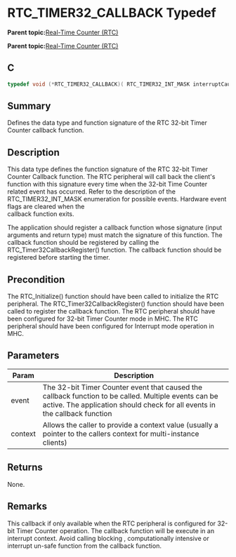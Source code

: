# RTC\_TIMER32\_CALLBACK Typedef

**Parent topic:**[Real-Time Counter \(RTC\)](GUID-3578D06D-FEC5-4769-ADC7-0D46730CD973.md)

**Parent topic:**[Real-Time Counter \(RTC\)](GUID-C95E1695-55CC-4546-9F2C-315F5C908FC1.md)

## C

```c
typedef void (*RTC_TIMER32_CALLBACK)( RTC_TIMER32_INT_MASK interruptCause, uintptr_t context );

```

## Summary

Defines the data type and function signature of the RTC 32-bit Timer Counter callback function.

## Description

This data type defines the function signature of the RTC 32-bit Timer Counter Callback function. The RTC peripheral will call back the client's function with this signature every time when the 32-bit Time Counter related event has occurred. Refer to the description of the RTC\_TIMER32\_INT\_MASK enumeration for possible events. Hardware event flags are cleared when the<br />callback function exits.

The application should register a callback function whose signature \(input arguments and return type\) must match the signature of this function. The callback function should be registered by calling the RTC\_Timer32CallbackRegister\(\) function. The callback function should be registered before starting the timer.

## Precondition

The RTC\_Initialize\(\) function should have been called to initialize the RTC peripheral. The RTC\_Timer32CallbackRegister\(\) function should have been called to register the callback function. The RTC peripheral should have been configured for 32-bit Timer Counter mode in MHC. The RTC peripheral should have been configured for Interrupt mode operation in MHC.

## Parameters

|Param|Description|
|-----|-----------|
|event|The 32-bit Timer Counter event that caused the callback function to be called. Multiple events can be active. The application should check for all events in the callback function|
|context|Allows the caller to provide a context value \(usually a pointer to the callers context for multi-instance clients\)|

## Returns

None.

## Remarks

This callback if only available when the RTC peripheral is configured for 32-bit Timer Counter operation. The callback function will be execute in an interrupt context. Avoid calling blocking , computationally intensive or interrupt un-safe function from the callback function.

